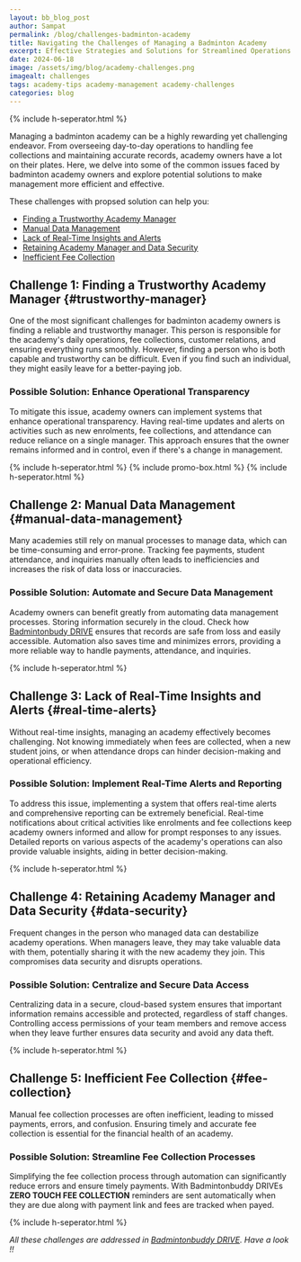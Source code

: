 ```yaml
---
layout: bb_blog_post
author: Sampat
permalink: /blog/challenges-badminton-academy
title: Navigating the Challenges of Managing a Badminton Academy
excerpt: Effective Strategies and Solutions for Streamlined Operations.
date: 2024-06-18
image: /assets/img/blog/academy-challenges.png
imagealt: challenges
tags: academy-tips academy-management academy-challenges
categories: blog
---
```

{% include h-seperator.html %}

Managing a badminton academy can be a highly rewarding yet challenging endeavor. From overseeing day-to-day operations to handling fee collections and maintaining accurate records, academy owners have a lot on their plates. Here, we delve into some of the common issues faced by badminton academy owners and explore potential solutions to make management more efficient and effective.

These challenges with propsed solution can help you:

- [Finding a Trustworthy Academy Manager](#trustworthy-manager) 
- [Manual Data Management](#manual-data-management)
- [Lack of Real-Time Insights and Alerts](#real-time-alerts)
- [Retaining Academy Manager and Data Security](#data-security)
- [Inefficient Fee Collection](#fee-collection)

## Challenge 1: Finding a Trustworthy Academy Manager {#trustworthy-manager}
One of the most significant challenges for badminton academy owners is finding a reliable and trustworthy manager. This person is responsible for the academy's daily operations, fee collections, customer relations, and ensuring everything runs smoothly. However, finding a person who is both capable and trustworthy can be difficult. Even if you find such an individual, they might easily leave for a better-paying job.

### Possible Solution: Enhance Operational Transparency
To mitigate this issue, academy owners can implement systems that enhance operational transparency. Having real-time updates and alerts on activities such as new enrolments, fee collections, and attendance can reduce reliance on a single manager. This approach ensures that the owner remains informed and in control, even if there's a change in management.

{% include h-seperator.html %}
{% include promo-box.html %}
{% include h-seperator.html %}

## Challenge 2: Manual Data Management {#manual-data-management}
Many academies still rely on manual processes to manage data, which can be time-consuming and error-prone. Tracking fee payments, student attendance, and inquiries manually often leads to inefficiencies and increases the risk of data loss or inaccuracies.

### Possible Solution: Automate and Secure Data Management
Academy owners can benefit greatly from automating data management processes. Storing information securely in the cloud. Check how [Badmintonbudy DRIVE](https://badmintonbuddy.com/apps?utm_source=blog&utm_medium=article&utm_campaign=navigating-challenges-2024&utm_content=in-line) ensures that records are safe from loss and easily accessible. Automation also saves time and minimizes errors, providing a more reliable way to handle payments, attendance, and inquiries.

{% include h-seperator.html %}

## Challenge 3: Lack of Real-Time Insights and Alerts {#real-time-alerts}
Without real-time insights, managing an academy effectively becomes challenging. Not knowing immediately when fees are collected, when a new student joins, or when attendance drops can hinder decision-making and operational efficiency.

### Possible Solution: Implement Real-Time Alerts and Reporting
To address this issue, implementing a system that offers real-time alerts and comprehensive reporting can be extremely beneficial. Real-time notifications about critical activities like enrolments and fee collections keep academy owners informed and allow for prompt responses to any issues. Detailed reports on various aspects of the academy's operations can also provide valuable insights, aiding in better decision-making.

{% include h-seperator.html %}

## Challenge 4: Retaining Academy Manager and Data Security {#data-security}
Frequent changes in the person who managed data can destabilize academy operations. When managers leave, they may take valuable data with them, potentially sharing it with the new academy they join. This compromises data security and disrupts operations.

### Possible Solution: Centralize and Secure Data Access
Centralizing data in a secure, cloud-based system ensures that important information remains accessible and protected, regardless of staff changes. Controlling access permissions of your team members and remove access when they leave further ensures data security and avoid any data theft.

{% include h-seperator.html %}

## Challenge 5: Inefficient Fee Collection {#fee-collection}
Manual fee collection processes are often inefficient, leading to missed payments, errors, and confusion. Ensuring timely and accurate fee collection is essential for the financial health of an academy.

### Possible Solution: Streamline Fee Collection Processes
Simplifying the fee collection process through automation can significantly reduce errors and ensure timely payments. With Badmintonbuddy DRIVEs **ZERO TOUCH FEE COLLECTION** reminders are sent automatically when they are due along with payment link and fees are tracked when payed.

{% include h-seperator.html %}

*All these challenges are addressed in [Badmintonbuddy DRIVE](https://badmintonbuddy.com/apps?utm_source=blog&utm_medium=article&utm_campaign=navigating-challenges-2024&utm_content=bottom-link). Have a look !!*




